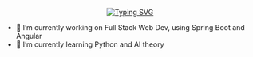 
<p align="center">
  <a href="https://git.io/typing-svg"><img src="https://readme-typing-svg.demolab.com?font=Fira+Code&duration=5000&size=50&pause=500&center=true&vCenter=true&width=1024&lines=hello+welcome!;%E3%82%88%E3%81%86%E3%81%93%E3%81%9D+!;bem+vindo!+" alt="Typing SVG" /></a>
<p align="center">


- 🔭 I’m currently working on Full Stack Web Dev, using Spring Boot and Angular
- 🌱 I’m currently learning Python and AI theory

